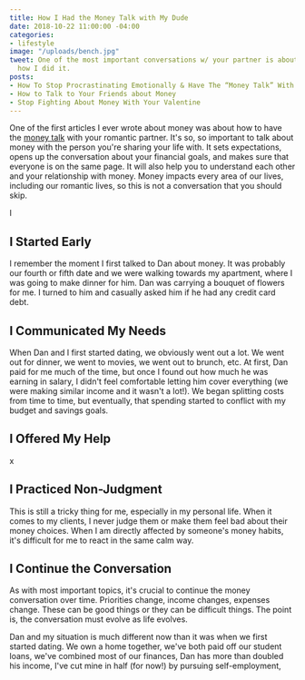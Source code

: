 ```yaml
---
title: How I Had the Money Talk with My Dude
date: 2018-10-22 11:00:00 -04:00
categories:
- lifestyle
image: "/uploads/bench.jpg"
tweet: One of the most important conversations w/ your partner is about money. Here's
  how I did it.
posts:
- How To Stop Procrastinating Emotionally & Have The “Money Talk” With Your S.O.
- How to Talk to Your Friends about Money
- Stop Fighting About Money With Your Valentine
---
```


One of the first articles I ever wrote about money was about how to have the [money talk](https://www.maggiegermano.com/blog/have-the-money-talk) with your romantic partner. It's so, so important to talk about money with the person you're sharing your life with. It sets expectations, opens up the conversation about your financial goals, and makes sure that everyone is on the same page. It will also help you to understand each other and your relationship with money. Money impacts every area of our lives, including our romantic lives, so this is not a conversation that you should skip.

I 

## I Started Early

I remember the moment I first talked to Dan about money. It was probably our fourth or fifth date and we were walking towards my apartment, where I was going to make dinner for him. Dan was carrying a bouquet of flowers for me. I turned to him and casually asked him if he had any credit card debt.

## I Communicated My Needs

When Dan and I first started dating, we obviously went out a lot. We went out for dinner, we went to movies, we went out to brunch, etc. At first, Dan paid for me much of the time, but once I found out how much he was earning in salary, I didn't feel comfortable letting him cover everything (we were making similar income and it wasn't a lot!). We began splitting costs from time to time, but eventually, that spending started to conflict with my budget and savings goals.

## I Offered My Help

x

## I Practiced Non-Judgment

This is still a tricky thing for me, especially in my personal life. When it comes to my clients, I never judge them or make them feel bad about their money choices.  When I am directly affected by someone's money habits, it's difficult for me to react in the same calm way.

## I Continue the Conversation

As with most important topics, it's crucial to continue the money conversation over time. Priorities change, income changes, expenses change. These can be good things or they can be difficult things. The point is, the conversation must evolve as life evolves.

Dan and my situation is much different now than it was when we first started dating. We own a home together, we've both paid off our student loans, we've combined most of our finances, Dan has more than doubled his income, I've cut mine in half (for now!) by pursuing self-employment,